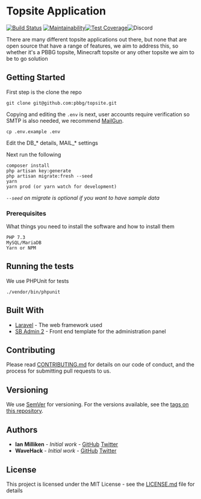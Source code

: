 # Topsite Application

[![Build Status](https://travis-ci.org/pbbg/topsite.svg?branch=develop)](https://travis-ci.org/1e4/topsite) [![Maintainability](https://api.codeclimate.com/v1/badges/8be22f945708dda410b6/maintainability)](https://codeclimate.com/github/pbbg/topsite/maintainability)[![Test Coverage](https://api.codeclimate.com/v1/badges/8be22f945708dda410b6/test_coverage)](https://codeclimate.com/github/pbbg/topsite/test_coverage)![Discord](https://img.shields.io/discord/339678952547287040?style=plastic)

There are many different topsite applications out there, but none that are open source that have a range of features, we aim to address this, so whether it's a PBBG topsite, Minecraft topsite or any other topsite we aim to be to go solution

## Getting Started

First step is the clone the repo

```
git clone git@github.com:pbbg/topsite.git
```

Copying and editing the `.env` is next, user accounts require verification so SMTP is also needed, we recommend [MailGun](mailgun.com).

```
cp .env.example .env
```

Edit the DB_* details, MAIL_* settings

Next run the following

```
composer install
php artisan key:generate
php artisan migrate:fresh --seed
yarn
yarn prod (or yarn watch for development)
```

*`--seed` on migrate is optional if you want to have sample data*

### Prerequisites

What things you need to install the software and how to install them

```
PHP 7.3
MySQL/MariaDB
Yarn or NPM
```

## Running the tests

We use PHPUnit for tests

```
./vendor/bin/phpunit
```

## Built With

* [Laravel](http://laravel.com) - The web framework used
* [SB Admin 2](https://startbootstrap.com/themes/sb-admin-2/) - Front end template for the administration panel

## Contributing

Please read [CONTRIBUTING.md](https://github.com/pbbg/topsites/CONTRIBUTING.md) for details on our code of conduct, and the process for submitting pull requests to us.

## Versioning

We use [SemVer](http://semver.org/) for versioning. For the versions available, see the [tags on this repository](https://github.com/your/project/tags). 

## Authors

* **Ian Milliken** - *Initial work* - [GitHub](https://github.com/1e4) [Twitter](https://twitter.com/1e4_)
* **WaveHack** - *Initial work* - [GitHub](https://github.com/WaveHack) [Twitter](https://twitter.com/WaveHack)

## License

This project is licensed under the MIT License - see the [LICENSE.md](LICENSE.md) file for details
